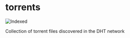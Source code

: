 torrents 
========
![Indexed](https://img.shields.io/badge/indexed-171886-blue)

Collection of torrent files discovered in the DHT network
